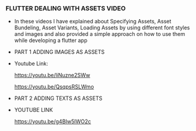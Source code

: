 
### FLUTTER DEALING WITH ASSETS VIDEO

- In these videos I have explained about Specifying Assets, Asset Bundeling, Asset Variants, Loading Assets by using different font styles and images and also provided a simple approach on  how to use them while developing a flutter app

- PART 1 ADDING IMAGES AS ASSETS
- Youtube Link:

    https://youtu.be/liNuzne2SWw
    
    https://youtu.be/QsqpsRSLWmo


- PART 2 ADDING TEXTS AS ASSETS
- YOUTUBE LINK

   https://youtu.be/g4BIw5lWO2c
